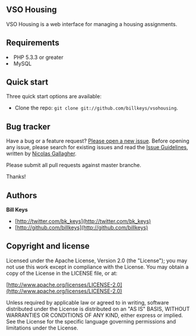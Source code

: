 <h2> VSO Housing </h2>

VSO Housing is a web interface for managing a housing assignments.

## Requirements
   <li>PHP 5.3.3 or greater</li>
   <li>MySQL</li>

## Quick start

Three quick start options are available:

* Clone the repo: `git clone git://github.com/billkeys/vsohousing`.

## Bug tracker

Have a bug or a feature request? [Please open a new issue](https://github.com/billkeys/vsohousing/issues). Before opening any issue, please search for existing issues and read the [Issue Guidelines](https://github.com/necolas/issue-guidelines), written by [Nicolas Gallagher](https://github.com/necolas/).




Please submit all pull requests against master branche.

Thanks!



## Authors

**Bill Keys**

+ [http://twitter.com/bk_keys](http://twitter.com/bk_keys)
+ [http://github.com/billkeys](http://github.com/billkeys)


## Copyright and license

Licensed under the Apache License, Version 2.0 (the "License");
you may not use this work except in compliance with the License.
You may obtain a copy of the License in the LICENSE file, or at:

  [http://www.apache.org/licenses/LICENSE-2.0](http://www.apache.org/licenses/LICENSE-2.0)

Unless required by applicable law or agreed to in writing, software
distributed under the License is distributed on an "AS IS" BASIS,
WITHOUT WARRANTIES OR CONDITIONS OF ANY KIND, either express or implied.
See the License for the specific language governing permissions and
limitations under the License.
